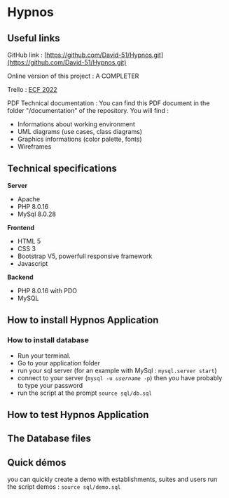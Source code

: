 # Hypnos

## Useful links

GitHub link : [https://github.com/David-51/Hypnos.git](https://github.com/David-51/Hypnos.git)

Online version of this project : A COMPLETER

Trello : [ECF 2022](https://trello.com/invite/b/qj4otr8J/f5005c1adbf0b05f8ea5d01bcda8c4cc/organisation-ecf)

PDF Technical documentation :
You can find this PDF document in the folder "/documentation" of the repository.
You will find :
- Informations about working environment
- UML diagrams (use cases, class diagrams)
- Graphics informations (color palette, fonts)
- Wireframes


## Technical specifications

**Server**
- Apache
- PHP 8.0.16
- MySql 8.0.28

**Frontend**
- HTML 5
- CSS 3
- Bootstrap V5, powerfull responsive framework
- Javascript

**Backend**
- PHP 8.0.16 with PDO
- MySQL

## How to install Hypnos Application
### How to install database
- Run your terminal.
- Go to your application folder
- run your sql server (for an example with MySql : ```mysql.server start```)
- connect to your server (```mysql -u ```*```username```*``` -p```)
then you have probably to type your password
- run the script at the prompt
```source sql/db.sql```

## How to test Hypnos Application

## The Database files

## Quick démos
you can quickly create a demo with establishments, suites and users
run the script demos : `source sql/demo.sql`

